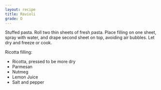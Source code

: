 ```yaml
---
layout: recipe
title: Ravioli
grade: D
---
```

<!-- stub -->
Stuffed pasta. Roll two thin sheets of fresh pasta. Place filling on one sheet,
spray with water, and drape second sheet on top, avoiding air bubbles. Let dry 
and freeze or cook. 
<!-- endstub -->

Ricotta filling:
- Ricotta, pressed to be more dry
- Parmesan
- Nutmeg
- Lemon Juice
- Salt and pepper